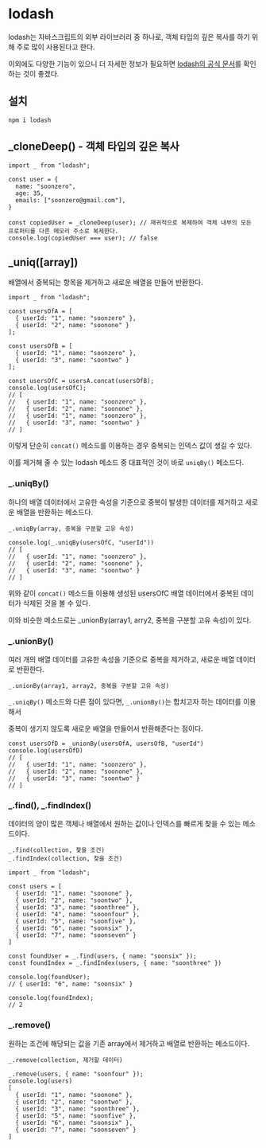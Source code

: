 # lodash

lodash는 자바스크립트의 외부 라이브러리 중 하나로, 객체 타입의 깊은 복사를 하기 위해 주로 많이 사용된다고 한다.

이외에도 다양한 기능이 있으니 더 자세한 정보가 필요하면 [lodash의 공식 문서](https://lodash.com/docs/4.17.15)를 확인하는 것이 좋겠다.

## 설치

```
npm i lodash
```

## \_cloneDeep() - 객체 타입의 깊은 복사

```
import _ from "lodash";

const user = {
  name: "soonzero",
  age: 35,
  emails: ["soonzero@gmail.com"],
}

const copiedUser = _cloneDeep(user); // 재귀적으로 복제하여 객체 내부의 모든 프로퍼티를 다른 메모리 주소로 복제한다.
console.log(copiedUser === user); // false
```

## \_uniq(\[array\])

배열에서 중복되는 항목을 제거하고 새로운 배열을 만들어 반환한다.

```
import _ from "lodash";

const usersOfA = [
  { userId: "1", name: "soonzero" },
  { userId: "2", name: "soonone" }
];

const usersOfB = [
  { userId: "1", name: "soonzero" },
  { userId: "3", name: "soontwo" }
];

const usersOfC = usersA.concat(usersOfB);
console.log(usersOfC);
// [
//   { userId: "1", name: "soonzero" },
//   { userId: "2", name: "soonone" },
//   { userId: "1", name: "soonzero" },
//   { userId: "3", name: "soontwo" }
// ]
```

이렇게 단순히 `concat()` 메소드를 이용하는 경우 중복되는 인덱스 값이 생길 수 있다.

이를 제거해 줄 수 있는 lodash 메소드 중 대표적인 것이 바로 `uniqBy()` 메소드다.

### \_.uniqBy()

하나의 배열 데이터에서 고유한 속성을 기준으로 중복이 발생한 데이터를 제거하고 새로운 배열을 반환하는 메소드다.

```
_.uniqBy(array, 중복을 구분할 고유 속성)
```

```
console.log(_.uniqBy(usersOfC, "userId"))
// [
//   { userId: "1", name: "soonzero" },
//   { userId: "2", name: "soonone" },
//   { userId: "3", name: "soontwo" }
// ]
```

위와 같이 `concat()` 메소드들 이용해 생성된 usersOfC 배열 데이터에서 중복된 데이터가 삭제된 것을 볼 수 있다.

이와 비슷한 메소드로는 \_unionBy(array1, arry2, 중복을 구분할 고유 속성)이 있다.

### \_.unionBy()

여러 개의 배열 데이터를 고유한 속성을 기준으로 중복을 제거하고, 새로운 배열 데이터로 반환한다.

```
_.unionBy(array1, array2, 중복을 구분할 고유 속성)
```

`_.uniqBy()` 메소드와 다른 점이 있다면, `_.unionBy()`는 합치고자 하는 데이터를 이용해서

중복이 생기지 않도록 새로운 배열을 만들어서 반환해준다는 점이다.

```
const usersOfD = _unionBy(usersOfA, usersOfB, "userId")
console.log(usersOfD)
// [
//   { userId: "1", name: "soonzero" },
//   { userId: "2", name: "soonone" },
//   { userId: "3", name: "soontwo" }
// ]
```

### _.find(), _.findIndex()

데이터의 양이 많은 객체나 배열에서 원하는 값이나 인덱스를 빠르게 찾을 수 있는 메소드이다.

```
_.find(collection, 찾을 조건)
_.findIndex(collection, 찾을 조건)
```

```
import _ from "lodash";

const users = [
  { userId: "1", name: "soonone" },
  { userId: "2", name: "soontwo" },
  { userId: "3", name: "soonthree" },
  { userId: "4", name: "sooonfour" },
  { userId: "5", name: "soonfive" },
  { userId: "6", name: "soonsix" },
  { userId: "7", name: "soonseven" }
]

const foundUser = _.find(users, { name: "soonsix" });
const foundIndex = _.findIndex(users, { name: "soonthree" })

console.log(foundUser);
// { userId: "6", name: "soonsix" }

console.log(foundIndex);
// 2
```

### \_.remove()

원하는 조건에 해당되는 값을 기존 array에서 제거하고 배열로 반환하는 메소드이다.

```
_.remove(collection, 제거할 데이터)
```

```
_.remove(users, { name: "soonfour" });
console.log(users)
[
  { userId: "1", name: "soonone" },
  { userId: "2", name: "soontwo" },
  { userId: "3", name: "soonthree" },
  { userId: "5", name: "soonfive" },
  { userId: "6", name: "soonsix" },
  { userId: "7", name: "soonseven" }
]
```
